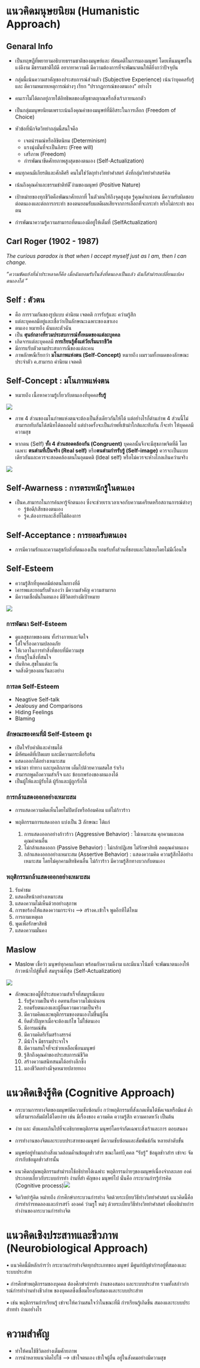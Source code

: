 # แนวคิดมนุษยนิยม (Humanistic Approach)

## Genaral Info
- เป็นทฤษฎีที่พยายามอธิบายธรรมชาติของมนุษย์และ ทัศนคติในการมองมนุษย์
โดยเห็นมนุษย์ในแง่ดีงาม มีธรรมชาติใฝ่ดี อยากทาความดี มีความต้องการที่จะพัฒนาตนให้ดียิ่งกว่าปัจจุบัน

- กลุ่มนี้เน้นความสาคัญของประสบการณ์ส่วนตัว (Subjective Experience) 
เน้นว่าบุคคลรับรู้ และ ตีความหมายเหตุการณ์ต่างๆ เรียก “ปรากฏการณ์ของตนเอง” อย่างไร

- คนเราไม่ได้ตกอยู่ภายใต้อิทธิพลของสัญชาตญาณหรือสิ่งเร้าภายนอกตัว

- เป็นกลุ่มมนุษยนิยมเพราะเน้นถึงคุณค่าของมนุษย์ที่มีอิสระในการเลือก (Freedom of Choice)

- หัวข้อที่นักจิตวิทยำกลุ่มนี้สนใจคือ
	- เจตนำรมณ์หรือลิขิตนิยม (Determinism)
	- แรงมุ่งมั่นที่จะเป็นอิสระ (Free will)
	- เสรีภาพ (Freedom)
	- กำรพัฒนาขีดศักยภาพสูงสุดของตนเอง (Self-Actualization)

- คนทุกคนมีเกียรติและศักด์ิศรี คนไม่ใช่วัตถุทำงวิทยำศำสตร์ ดังที่กลุ่มวิทยำศำสตร์คิด

- เน้นถึงคุณค่ำและธรรมชำติท่ดี ีงำมของมนุษย์ (Positive Nature)

- เป้าหมำยของทุกชีวิตคือพัฒนาศักยภาที่ ในตัวตนให้ถึงจุดสูงสุด รู้คุณค่ำแห่งตน มีความรับผิดชอบต่อตนเองและต่อการกระทำ 
ของตนยอมรับผลดีผลเสียจากการเลือกที่จะกระทำ หรือไม่กระทำ ของตน

- กำรพัฒนาความรู้ความสามารถที่ตนเองมีอยู่ให้เต็มที่ (SelfActualization)

## Carl Roger (1902 - 1987)

*The curious paradox is that when I accept myself just as I am, then I can change.*

*“ความขัดแย้งที่น่ำประหลาดก็คือ
เมื่อฉันยอมรับในสิ่งที่ตนเองเป็นแล้ว
ฉันก็สำมำรถเปลี่ยนแปลงตนเองได้ ”*

## **Self : ตัวตน**

- คือ การรวมกันของรูปแบบ ค่านิยม เจตคติ การรับรู้และ
ควำมรู้สึก
- แต่ละบุคคลมีอยู่และเชื่อว่าเป็นลักษณะเฉพาะของเขาเอง
- ตนเอง หมายถึง ฉันและตัวฉัน
- เป็น **ศุนย์กลางที่รวมประสบการณ์ทั้งหมดของแต่ละบุคคล**
- เกิดจารแต่ละบุคคลมี **การเรียนรู้ตั้งแต่วัยเริ่มแรกชีวิต** 
- มีการแรับตัวตามประสบการณืของแต่ละคน
- ภาพลักษณืเรียกว่า **มโนภาพแห่งตน (Self-Concept)** หมายถึง ผมรวมทั้งหมดของลักษณะประจำตัว ค.สามารถ ค่านิยม เจตคติ

## **Self-Concept : มโนภาพแห่งตน**
- หมายถึง เนื้อหาความรู้เกี่ยวกับตนเองที่บุคคล**รับรู้**

![](1.png)

- ภาพ 4 ส่วนของมโนภำพแห่งตนจะต้องเป็นสิ่งเดียวกันให้ได้
แต่อย่ำงไรก็ตำมภำพ 4 ส่วนนี้ไม่สามารถทับกันได้สนิทได้ตลอดไป
แต่บำงครั้งจะเป็นภำพที่เข้ามำใกล้และทับกัน ก็จะทำ ให้บุคคลมีความสุข

- หากตน (Self) **ทั้ง 4 ส่วนสอดคล้องกัน (Congruent)** บุคคลนั้นจึงจะมีสุขภาพจิตที่ดี
โดยเฉพาะ **ตนตำมที่เป็นจริง (Real self)** หรือ**ตนตำมกำรรับรู้ (Self-image)**
ควรจะเป็นแบบเดียวกันและควรจะสอดคล้องตนในอุดมคติ (Ideal self)
หรือไม่ควรจะห่ำงไกลเกินควำมจริง

![](Screenshot%202022-10-01%20125046.png)

## Self-Awarness : การตระหนักรู้ในตนเอง
- เป็นค.สามารถในการค้นหารู้จักตนเอง ซึ่งจะช่วยเราเวลาเจอกับความเครียดหรือสถานการณ์ต่างๆ
  - รู้ข้อดี/เสียของตนเอง
  - รู้ค.ต้องการและสิ่งที่ไม่ต้องการ

## Self-Acceptance : การยอมรับตนเอง
- การมีความรักและความสุขกับสิ่งที่ตนเองเป็น ยอมรับทั้งส่วนที่ชอบและไม่ชอบโดยไม่มีเงื่อนไข

## Self-Esteem
- ความรู้สึกที่บุคคลมีต่อตนในทางที่ดี
- เคารพและยอมรับตัวเองว่า มีความสำคัญ ความสามารถ
- มีความเชื่อมั่นในตนเอง มีชีวิตอย่างมีเป้าหมาย

![](Screenshot%202022-10-01%20125645.png)

### การพัฒนา Self-Esteem
- ดูแลสุขภาพของตน ทั้งร่างกายและจิตใจ
- ใส่ใจเรื่องความปลอดภัย
- ให้เวลาในการทำสิ่งที่ชอบที่มีความสุข
- เรียนรู้ในสิ่งที่สนใจ
- บันทึกค.สุขในแต่ละวัน
- จดสิ่งดีๆของตนวันละอย่าง

### การลด Self-Esteem
- Neagtive Self-talk
- Jealousy and Comparisons
- Hiding Feelings
- Blaming

### ลักษณะของคนที่มี Self-Esteem สูง
- เปิดใจรับคำติและคำชมได้
- มีทัศนคติที่เปิดเผย และมีความกระตือรือร้น
- แสดงออกได้อย่างเหมาะสม
- หน้าตา ท่าทาง และบุคลิกภาพ เต็มไปด้วยความสดใส ร่าเริง
- สามารถพูดถึงความสำเร็จ และ ข้อบกพร่องของตนเองได้
- เป็นผู้ให้และผู้รับได้ ผู้รักและผู้ถูกรักได้

###  การกล้าแสดงออกอย่างเหมาะสม
- การแสดงความคิดเห็นโดยไม่ปิดบังหรืออ้อมค้อม แต่ไม่ก้าวร้าว
- พฤติกรรมการแสดงออก แบ่งเป็น 3 ลักษณะ ได้แก่
  
  1. การแสดงออกอย่างก้าวร้าว (Aggressive Behavior) : ไม่เหมาะสม คุกคามและลดคุณค่าคนอื่น
  2. ไม่กล้าแสดงออก (Passive Behavior) : ไม่กล้าปฎิเสธ ไม่รักษาสิทธิ ลดคุณค่าตนเอง
  3. กล้าแสดงออกอย่างเหมาะสม (Assertive Behavior) : แสดงความคิด ความรู้สึกได้อย่างเหมาะสม โดยไม่คุกคามสิทธิคนอื่น ไม่ก้าวร้าว มีความรู้สึกทางบวกกับตนเอง

### พฤติกรรมกล้าแสดงออกอย่างเหมาะสม
1. รับคำชม
2. แสดงสีหน้าอย่างเหมาะสม
3. แสดงความไม่เห็นด้วยอย่างสุภาพ
4. การขอร้องให้แสดงความกระจ่าง --> สร้างค.เข้าใจ พูดอีกทีได้ไหม
5. การถามเหตุผล
6. พูดเพื่อรักษาสิทธิ
7. แสดงความมั่นคง

## Maslow 
- Maslow เชื่อว่า มนุษย์ทุกคนเกิดมา
พร้อมกับความดีงาม และมีแนวโน้มที่
จะพัฒนาตนเองให้ก้าวหน้าไปสู่ขั้นที่
สมบูรณ์ที่สุด (Self-Actualization)

![](Screenshot%202022-10-01%20131126.png)

- ลักษณะของผู็ที่ประสบความสำเร็จที่สมบูรณืแบบ
  1. รับรู้ความเป็นจริง อดทนกับความไม่แน่นอน
  2. ยอมรับตนเองและผู้อื่นความความเป็นจริง
  3. มีความคิดและพฤติกรรมของตนเองไม่ขึ้นผู้อื่น
  4. ยึดตัวปัญหาเมื่อจะต้องแก้ไข ไม่ใช่ตนเอง
  5. มีอารมณ์ขัน
  6. มีความคิดริเริ่มสร้างสรรค์
  7. มีน้าใจ มีธรรมประจาใจ
  8. มีความสนใจที่จะช่วยเหลือเพื่อนมนุษย์
  9. รู้สึกถึงคุณค่าของประสบการณ์ชีวิต
  10. สร้างความสนิทสนมได้อย่างลึกซึ้ง
  11. มองชีวิตอย่างมีจุดหมายปลายทอง



# แนวคิดเชิงรู้คิด (Cognitive Approach)

-  กระบวนการทางจิตของมนุษย์มีความซับซ้อนยิ่ง
กว่าพฤติกรรมที่สังเกตเห็นได้ชัดเจนหรือมีแต่
ด้ำนที่สามารถสัมผัสได้โดยง่าย เช่น มีเรื่องของ
ความคิด ความรู้สึก ความคาดหวัง เป็นต้น

- ง่าย และ คับแคบเกินไปที่จะอธิบายพฤติกรรม
มนุษย์โดยจำกัดเฉพาะสิ่งเร้าและการ
ตอบสนอง

- การทำงานของจิตและระบบประสาทของมนุษย์ มีความซับซ้อนและสัมพันธ์กัน หลายลำดับขั้น
- มนุษย์อยู่ท่ำมกลำงสิ่งแวดล้อมด้ำนข้อมูลข่ำวสำร
ขณะใดท่บี ุคคล “รับรู้” ข้อมูลข่ำวสำร เขำจะ
จัดกำรกับข้อมูลข่ำวสำรนั้น
- แนวคิดกลุ่มพฤติกรรมสำมำรถใช้อธิบำยได้เฉพำะ
พฤติกรรมง่ำยๆของมนุษย์เนื่องจำกละเลย
องค์ประกอบเกี่ยวกับระบบกำรทำ งำนที่สำ คัญของ
มนุษย์ไป นั่นคือ กระบวนกำรรู้กำรคิด (Cognitive
process)![](Screenshot%202022-10-01%20131732.png)

- จิตวิทยำรู้คิด หมำยถึง กำรศึกษำกระบวนกำรทำง
จิตด้วยระเบียบวิธีทำงวิทยำศำสตร์ แนวคิดนี้คือ
กำรทำกำรทดลองและกำรสรำ้ งองคค์ วำมรูใ้ หม่ๆ
ด้วยระเบียบวิธีทำงวิทยำศำสตร์ เพื่ออธิบำยกำร
ทำงำนของกระบวนกำรทำงจิต

# แนวคิดเชิงประสาทและชีวภาพ (Neurobiological Approach)

• แนวคิดนี้มีหลักกำรว่ำ กระบวนกำรทำงจิตทุกประเภทของ
มนุษย์ มีศูนย์บัญชำกำรอยู่ที่สมองและระบบประสำท

• กำรศึกษำพฤติกรรมของบุคคล ต้องศึกษำกำรทำ งำนของสมอง
และระบบประสำท รวมทั้งสภำวกำรณ์กำรทำงำนทำงชีวภำพ
ของบุคคลซึ่งเชื่อมโยงกับสมองและระบบประสำท

• เช่น พฤติกรรมกำรเรียนรู้ เขำจะให้ควำมสนใจว่ำในขณะที่มี
กำรเรียนรู้เกิดขึ้น สมองและระบบประสำททำ งำนอย่ำงไร

# ความสำคัญ
- ทำให้คนใช้ชีวิตอย่างเต็มศักยภาพ
- การนำหลายแนวคิดไปใช้ --> เข้าใจตนเอง เข้าใจผู้อื่น อยู่ในสังคมอย่างมีความสุข
